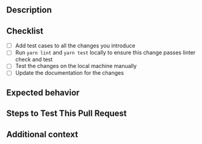 <!--
Thanks for sending a pull request!
Please fill in the following content to let us know better about this change.
-->

## Description

<!-- Describe what the change is -->

## Checklist

- [ ] Add test cases to all the changes you introduce
- [ ] Run `yarn lint` and `yarn test` locally to ensure this change passes linter check and test
- [ ] Test the changes on the local machine manually
- [ ] Update the documentation for the changes

## Expected behavior

<!-- A clear and concise description of what you expected to happen -->

## Steps to Test This Pull Request

<!-- Steps to reproduce the behavior:
1. ...
2. ...
3. ... -->

## Additional context

<!-- Add any other RELATED ISSUE, context or screenshots about the pull request here. -->
